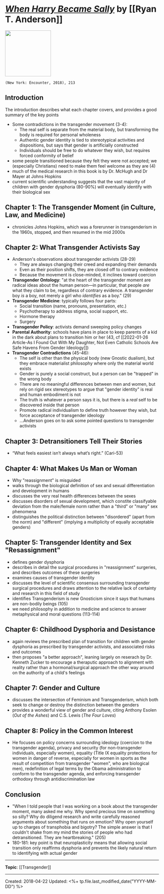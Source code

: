 # *[When Harry Became Sally](https://www.encounterbooks.com/books/when-harry-became-sally-paperback/)* by [[Ryan T. Anderson]]

<img src="https://www.encounterbooks.com/wp-content/uploads/2019/02/When-Harry-Became-Sally_lowres-310x460.jpg" width=150>

`(New York: Encounter, 2018), 213`

## Introduction
The introduction describes what each chapter covers, and provides a good summary of the key points 
- Some contradictions in the transgender movement (3-4):
  - The real self is separate from the material body, but transforming the body is required for personal wholeness
  - Authentic gender identity is tied to stereotypical activities and dispositions, but says that gender is artificially constructed
  - Individuals should be free to do whatever they wish, but requires forced conformity of belief 
- some people transitioned because they felt they were not accepted; we (especially Christians) need to make them feel welcome as they are (4)
- much of the medical research in this book is by Dr. McHugh and Dr Mayer at Johns Hopkins
- current scientific understanding suggests that the vast majority of children with gender dysphoria (80-90%) will eventually identify with their biological sex


## Chapter 1: The Transgender Moment (in Culture, Law, and Medicine)
- chronicles Johns Hopkins, which was a forerunner in transgenderism in the 1960s, stopped, and then resumed in the mid 2000s


## Chapter 2: What Transgender Activists Say
- Anderson's observations about transgender activists (28-29)
  - They are always changing their creed and expanding their demands
  - Even as their position shifts, they are closed off to contrary evidence
  - Because the movement is close-minded, it inclines toward coercion
- **Transgender Ontology**: "at the heart of the transgender moment are radical ideas about the human person—in particular, that people *are* what they claim to be, regardless of contrary evidence. A transgender boy *is* a boy, not merely a girl who *identifies* as a boy." (29)
- **Transgender Medicine**: typically follows four parts:
  - Social transition (name, pronouns, presentation, etc.)
  - Psychotherapy to address stigma, social support, etc.
  - Hormone therapy
  - Surgery
- **Transgender Policy**: activists demand sweeping policy changes
- **Parental Authority**: schools have plans in place to keep parents of a kid in the dark about plans to transition him or her (43, cf [[2022-01-26 Article-As I Found Out With My Daughter, Not Even Catholic Schools Are Safe Havens From Gender Ideology]])
- **Transgender Contradictions** (45-46):
  - The self is other than the physical body (new Gnostic dualism), but they embrace materialist philosophy where only the material world exists
  - Gender is purely a social construct, but a person can be "trapped" in the wrong body
  - There are no meaningful differences between men and women, but rely on rigid sex stereotypes to argue that "gender identity" is real and human embodiment is not
  - The truth is whatever a person says it is, but there is a *real* self to be discovered inside that person
  - Promote radical individualism to define truth however they wish, but force acceptance of transgender ideology
  - ...Anderson goes on to ask some pointed questions to transgender activists


## Chapter 3: Detransitioners Tell Their Stories
- “What feels easiest isn’t always what’s right.” (Cari-53)


## Chapter 4: What Makes Us Man or Woman
- Why "reassignment" is misguided
- walks through the biological definition of sex and sexual differentiation and development in humans
- discusses the very real health differences between the sexes
- discusses disorders of sexual development, which constite classifyable deviation from the male/female norm rather than a "third" or "many" sex phenomena
- distinguishes the political distinction between "disordered" (apart from the norm) and "different" (implying a multiplicity of equally acceptable genders)


## Chapter 5: Transgender Identity and Sex "Resassignment"
- defines gender dysphoria
- describes in detail the surgical procedures in "reassignment" surgeries, and describes outcomes of these surgeries
- examines causes of transgender identity
- discusses the level of scientific consensus surrounding transgender surgical procedures and draws attention to the relative lack of certainty and research in this field of study
- identifies Transgenderism is new Gnosticism since it says that humans are non-bodily beings (105)
- we need philosophy in addition to medicine and science to answer metaphysical and moral questions (113-114)


## Chapter 6: Childhood Dysphoria and Desistance
- again reviews the prescribed plan of transition for children with gender dysphoria as prescribed by transgender activists, and associated risks and outcomes
- then proposes "a better approach", leaning largely on reserach by Dr. Kenneth Zucker to encourage a theraputic approach to alignment with reality rather than a hormonal/surgical approach the other way around on the authority of a child's feelings


## Chapter 7: Gender and Culture
- discusses the intersection of Feminism and Transgenderism, which both seek to change or destroy the distinction between the genders
- provides a wonderful view of gender and culture, citing Anthony Esolen (*Out of the Ashes*) and C.S. Lewis (*The Four Loves*)


## Chapter 8: Policy in the Common Interest
- He focuses on policy concerns surrounding ideology (coercion to the transgender agenda), privacy and security (for non-transgender individuals, especially women), equality (Title IX equality protections for women in danger of reverse, especially for women in sports as the result of competition from transgender "women", who are biological men), redefinition of legal terms by the Obama administration to conform to the transgender agenda, and enforcing transgender orthodoxy through antidiscrimination law

## Conclusion
- "When I told people that I was working on a book about the transgender moment, many asked me why. Why spend precious time on something so silly? Why do diligend research and write carefully reasoned arguments about something that runs on emotion? Why open yourself up to charges of transphobia and bigotry? The simple answer is that I couldn't shake from my mind the stories of people who had detransitioned. They are heartbreaking." (205)
- 180-181: key point is that neuroplasticity means that allowing social transition only reaffirms dysphoria and prevents the likely natural return to identifying with actual gender 

--- 
**Topic**: [[Transgender]]


---
Created: 2018-04-22
Updated: <%+ tp.file.last_modified_date("YYYY-MM-DD") %>


